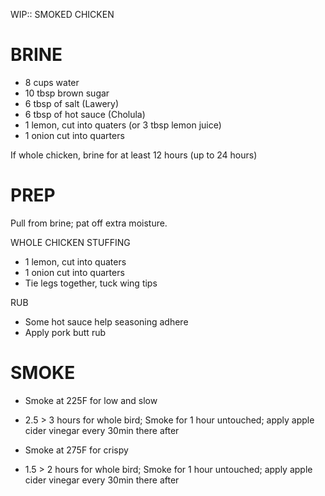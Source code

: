 WIP:: SMOKED CHICKEN

BRINE
================================================================================
- 8 cups water
- 10 tbsp brown sugar
- 6 tbsp of salt (Lawery)
- 6 tbsp of hot sauce (Cholula)
- 1 lemon, cut into quaters (or 3 tbsp lemon juice)
- 1 onion cut into quarters

If whole chicken, brine for at least 12 hours (up to 24 hours)

PREP
================================================================================

Pull from brine; pat off extra moisture.

WHOLE CHICKEN STUFFING
- 1 lemon, cut into quaters
- 1 onion cut into quarters
- Tie legs together, tuck wing tips

RUB
- Some hot sauce help seasoning adhere
- Apply pork butt rub

SMOKE
================================================================================
- Smoke at 225F for low and slow
- 2.5 > 3 hours for whole bird; Smoke for 1 hour untouched; apply apple cider vinegar every 30min there after

- Smoke at 275F for crispy
- 1.5 > 2 hours for whole bird; Smoke for 1 hour untouched; apply apple cider vinegar every 30min there after
